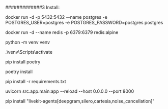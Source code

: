 
#############3
Install:

docker run -d -p 5432:5432 --name postgres -e POSTGRES_USER=postgres -e POSTGRES_PASSWORD=postgres postgres

docker run -d --name redis -p 6379:6379 redis:alpine

python -m venv venv

.\venv\Scripts\activate

pip install poetry

poetry install

pip install -r requirements.txt

uvicorn src.app.main:app --reload --host 0.0.0.0 --port 8000

<!-- livekit installations -->

pip install "livekit-agents[deepgram,silero,cartesia,noise_cancellation]"
